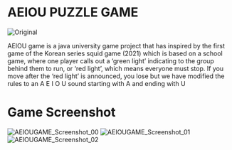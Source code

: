 # AEIOU PUZZLE GAME

![Original](https://user-images.githubusercontent.com/106681968/210352077-c3797a8e-f06e-464b-bb3f-88ebbbe0ae52.gif)

AEIOU game is a java university game project that has inspired by the first game of the Korean series squid game (2021) which is based on a school game, where one player calls out a ‘green light’ indicating to the group behind them to run, or ‘red light’, which means everyone must stop. If you move after the ‘red light’ is announced, you lose but we have modified the rules to an A E I O U sound starting with A and ending with U 

# Game Screenshot
![AEIOUGAME_Screenshot_00](https://user-images.githubusercontent.com/106681968/210354750-6481d51f-3f79-43d6-b677-a3f373183580.jpg)
![AEIOUGAME_Screenshot_01](https://user-images.githubusercontent.com/106681968/210354755-c6dde72c-808c-4bc4-9a0e-9a5046bdbc88.jpg)
![AEIOUGAME_Screenshot_02](https://user-images.githubusercontent.com/106681968/210354759-fa8ec566-87a0-4727-998a-1da774a27e2a.jpg)
